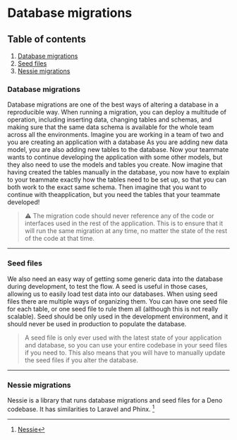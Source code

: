 # Database migrations

## Table of contents

1. [Database migrations](#database-migrations)
2. [Seed files](#seed-files)
3. [Nessie migrations](#nessie-migrations)

### Database migrations

Database migrations are one of the best ways of altering a database in a reproducible way. 
When running a migration, you can deploy a multitude of operation, including inserting data,
changing tables and schemas, and making sure that the same data schema is available for the whole team
across all the environments.
Imagine you are working in a team of two and you are creating an application with a database
As you are adding new data model, you are also adding new tables to the database. Now your teammate
wants to continue developing the application with some other models, but they also need to use the
models and tables you create. Now imagine that having created the tables manually in the database, you now have to explain to your teammate exactly how the tables need to be set up, so that you can both work to the exact
same schema. Then imagine that you want to continue with theapplication, but you need the tables that your teammate developed!

> ⚠️ The migration code should never reference any of the code or interfaces used in the rest of the application. This is to ensure that it will run the same migration at any time, no matter the state of the rest of the code at that time.

---

### Seed files

We also need an easy way of getting some generic data into the database during development, to test the flow.
A seed is useful in those cases, allowing us to easily load test data into our databases.
When using seed files there are multiple ways of organizing them. You can have
one seed file for each table, or one seed file to rule them all (although this
is not really scalable). Seed should be only used in the development environment, and it should never be used in production to populate the database.

> A seed file is only ever used with the latest state of your application and database, so you can use your entire codebase in your seed files if you need to. This also means that you will have to manually update the seed files if you alter the database.

---

### Nessie migrations

Nessie is a library that runs database migrations and seed files for a Deno codebase.
It has similarities to Laravel and Phinx. [^1]

[^1]: [Nessie](https://github.com/halvardssm/deno-nessie)